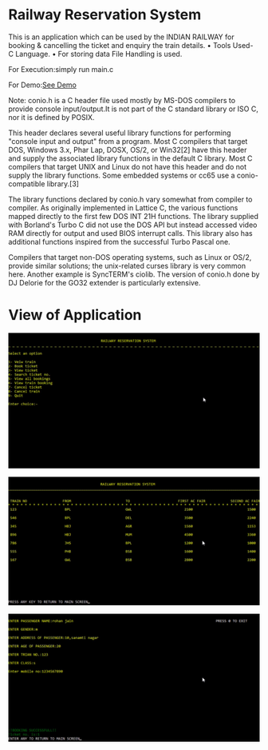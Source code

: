 # Railway Reservation System

This is an application which can be used by the INDIAN RAILWAY for booking & cancelling the ticket and enquiry the train details.
• Tools Used- C Language.
• For storing data File Handling is used.

For Execution:simply run main.c

For Demo:<a href="https://rohan-kumar-jain.github.io/RailwayReservationSystem/Demo.html">See Demo</a>

Note:
conio.h is a C header file used mostly by MS-DOS compilers to provide console input/output.It is not part of the C standard library or ISO C, nor it is defined by POSIX.

This header declares several useful library functions for performing "console input and output" from a program. Most C compilers that target DOS, Windows 3.x, Phar Lap, DOSX, OS/2, or Win32[2] have this header and supply the associated library functions in the default C library. Most C compilers that target UNIX and Linux do not have this header and do not supply the library functions. Some embedded systems or cc65 use a conio-compatible library.[3]

The library functions declared by conio.h vary somewhat from compiler to compiler. As originally implemented in Lattice C, the various functions mapped directly to the first few DOS INT 21H functions. The library supplied with Borland's Turbo C did not use the DOS API but instead accessed video RAM directly for output and used BIOS interrupt calls. This library also has additional functions inspired from the successful Turbo Pascal one.

Compilers that target non-DOS operating systems, such as Linux or OS/2, provide similar solutions; the unix-related curses library is very common here. Another example is SyncTERM's ciolib. The version of conio.h done by DJ Delorie for the GO32 extender is particularly extensive.

# View of Application

![](photos/home.jpg)

![](photos/traindetails.jpg)

![](photos/details.jpg)

